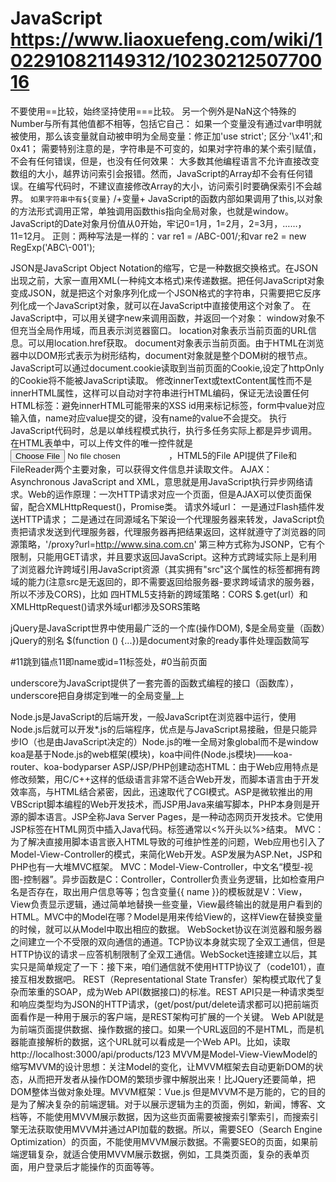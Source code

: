 # JavaScript 	https://www.liaoxuefeng.com/wiki/1022910821149312/1023021250770016
不要使用==比较，始终坚持使用===比较。
另一个例外是NaN这个特殊的Number与所有其他值都不相等，包括它自己：
如果一个变量没有通过var申明就被使用，那么该变量就自动被申明为全局变量：修正加'use strict';
区分·'\x41';和0x41；
需要特别注意的是，字符串是不可变的，如果对字符串的某个索引赋值，不会有任何错误，但是，也没有任何效果：
大多数其他编程语言不允许直接改变数组的大小，越界访问索引会报错。然而，JavaScript的Array却不会有任何错误。在编写代码时，不建议直接修改Array的大小，访问索引时要确保索引不会越界。
`如果字符串中有${变量}` /+变量+
JavaScript的函数内部如果调用了this,以对象的方法形式调用正常，单独调用函数this指向全局对象，也就是window。
JavaScript的Date对象月份值从0开始，牢记0=1月，1=2月，2=3月，……，11=12月。
正则：两种写法是一样的：var re1 = /ABC\-001/;和var re2 = new RegExp('ABC\\-001');

JSON是JavaScript Object Notation的缩写，它是一种数据交换格式。在JSON出现之前，大家一直用XML(一种纯文本格式)来传递数据。把任何JavaScript对象变成JSON，就是把这个对象序列化成一个JSON格式的字符串，只需要把它反序列化成一个JavaScript对象，就可以在JavaScript中直接使用这个对象了。
在JavaScript中，可以用关键字new来调用函数，并返回一个对象：
window对象不但充当全局作用域，而且表示浏览器窗口。
location对象表示当前页面的URL信息。可以用location.href获取。
document对象表示当前页面。由于HTML在浏览器中以DOM形式表示为树形结构，document对象就是整个DOM树的根节点。JavaScript可以通过document.cookie读取到当前页面的Cookie,设定了httpOnly的Cookie将不能被JavaScript读取。
修改innerText或textContent属性而不是innerHTML属性，这样可以自动对字符串进行HTML编码，保证无法设置任何HTML标签：避免innerHTML可能带来的XSS
id用来标记标签，form中value对应输入值，name对应value提交的键，没有name的value不会提交。
执行JavaScript代码时，总是以单线程模式执行，执行多任务实际上都是异步调用。
在HTML表单中，可以上传文件的唯一控件就是<input type="file">，HTML5的File API提供了File和FileReader两个主要对象，可以获得文件信息并读取文件。
AJAX：Asynchronous JavaScript and XML，意思就是用JavaScript执行异步网络请求。Web的运作原理：一次HTTP请求对应一个页面，但是AJAX可以使页面保留，配合XMLHttpRequest()，Promise类。
请求外域url：
一是通过Flash插件发送HTTP请求；
二是通过在同源域名下架设一个代理服务器来转发，JavaScript负责把请求发送到代理服务器，代理服务器再把结果返回，这样就遵守了浏览器的同源策略，'/proxy?url=http://www.sina.com.cn'
第三种方式称为JSONP，它有个限制，只能用GET请求，并且要求返回JavaScript。这种方式跨域实际上是利用了浏览器允许跨域引用JavaScript资源（其实拥有"src"这个属性的标签都拥有跨域的能力(注意src是无返回的，即不需要返回给服务器-要求跨域请求的服务器，所以不涉及CORS)，比如<script>、<img>、<iframe>）：<script src="http://example.com/abc.js"></script>
四HTML5支持新的跨域策略：CORS	$.get(url）和XMLHttpRequest()请求外域url都涉及SORS策略

jQuery是JavaScript世界中使用最广泛的一个库(操作DOM), <script src="//code.jquery.com/jquery-1.11.3.min.js"></script>
$是全局变量（函数）jQuery的别名
$(function () {...})是document对象的ready事件处理函数简写

#11跳到锚点11即name或id=11标签处，#0当前页面

underscore为JavaScript提供了一套完善的函数式编程的接口（函数库），underscore把自身绑定到唯一的全局变量_上

Node.js是JavaScript的后端开发，一般JavaScript在浏览器中运行，使用Node.js后就可以开发*.js的后端程序，优点是与JavaScript易接融，但是只能异步IO（也是由JavaScript决定的）Node.js的唯一全局对象global而不是window
koa是基于Node.js的web框架(模块)，koa中间件(Node.js模块)——koa-router、koa-bodyparser
ASP/JSP/PHP创建动态HTML：由于Web应用特点是修改频繁，用C/C++这样的低级语言非常不适合Web开发，而脚本语言由于开发效率高，与HTML结合紧密，因此，迅速取代了CGI模式。ASP是微软推出的用VBScript脚本编程的Web开发技术，而JSP用Java来编写脚本，PHP本身则是开源的脚本语言。JSP全称Java Server Pages，是一种动态网页开发技术。它使用JSP标签在HTML网页中插入Java代码。标签通常以<%开头以%>结束。
MVC：为了解决直接用脚本语言嵌入HTML导致的可维护性差的问题，Web应用也引入了Model-View-Controller的模式，来简化Web开发。ASP发展为ASP.Net，JSP和PHP也有一大堆MVC框架。
MVC：Model-View-Controller，中文名“模型-视图-控制器”。异步函数是C：Controller，Controller负责业务逻辑，比如检查用户名是否存在，取出用户信息等等；包含变量{{ name }}的模板就是V：View，View负责显示逻辑，通过简单地替换一些变量，View最终输出的就是用户看到的HTML。MVC中的Model在哪？Model是用来传给View的，这样View在替换变量的时候，就可以从Model中取出相应的数据。
WebSocket协议在浏览器和服务器之间建立一个不受限的双向通信的通道。TCP协议本身就实现了全双工通信，但是HTTP协议的请求－应答机制限制了全双工通信。WebSocket连接建立以后，其实只是简单规定了一下：接下来，咱们通信就不使用HTTP协议了（code101），直接互相发数据吧。
REST（Representational State Transfer）架构模式取代了复杂而笨重的SOAP，成为Web API(数据接口)的标准。REST  API只是一种请求类型和响应类型均为JSON的HTTP请求，(get/post/put/delete请求都可以)把前端页面看作是一种用于展示的客户端，是REST架构可扩展的一个关键。
Web API就是为前端页面提供数据、操作数据的接口。如果一个URL返回的不是HTML，而是机器能直接解析的数据，这个URL就可以看成是一个Web API。比如，读取http://localhost:3000/api/products/123
MVVM是Model-View-ViewModel的缩写MVVM的设计思想：关注Model的变化，让MVVM框架去自动更新DOM的状态，从而把开发者从操作DOM的繁琐步骤中解脱出来！比JQuery还要简单，把DOM整体当做对象处理。MVVM框架：Vue.js
但是MVVM不是万能的，它的目的是为了解决复杂的前端逻辑。对于以展示逻辑为主的页面，例如，新闻，博客、文档等，不能使用MVVM展示数据，因为这些页面需要被搜索引擎索引，而搜索引擎无法获取使用MVVM并通过API加载的数据。所以，需要SEO（Search Engine Optimization）的页面，不能使用MVVM展示数据。不需要SEO的页面，如果前端逻辑复杂，就适合使用MVVM展示数据，例如，工具类页面，复杂的表单页面，用户登录后才能操作的页面等等。